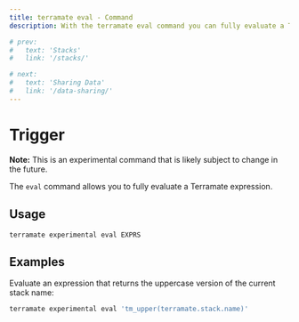```yaml
---
title: terramate eval - Command
description: With the terramate eval command you can fully evaluate a Terramate expression.

# prev:
#   text: 'Stacks'
#   link: '/stacks/'

# next:
#   text: 'Sharing Data'
#   link: '/data-sharing/'
---
```


# Trigger

**Note:** This is an experimental command that is likely subject to change in the future.

The `eval` command allows you to fully evaluate a Terramate expression.

## Usage

`terramate experimental eval EXPRS`

## Examples

Evaluate an expression that returns the uppercase version of the current stack name: 

```bash
terramate experimental eval 'tm_upper(terramate.stack.name)'
```
